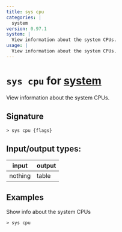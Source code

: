 ```yaml
---
title: sys cpu
categories: |
  system
version: 0.97.1
system: |
  View information about the system CPUs.
usage: |
  View information about the system CPUs.
---
```

<!-- This file is automatically generated. Please edit the command in https://github.com/nushell/nushell instead. -->

# `sys cpu` for [system](/commands/categories/system.md)

<div class='command-title'>View information about the system CPUs.</div>

## Signature

```> sys cpu {flags} ```


## Input/output types:

| input   | output |
| ------- | ------ |
| nothing | table  |

## Examples

Show info about the system CPUs
```nu
> sys cpu

```
